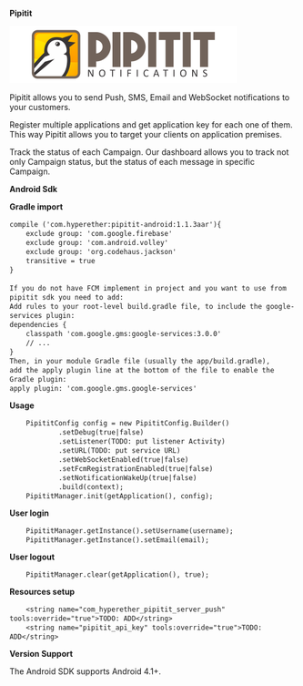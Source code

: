 **Pipitit**

![Pipitit Logo](https://github.com/hyperether/pipitit-android-sdk/blob/master/Pipitit_Logo_450x100.png)

Pipitit allows you to send Push, SMS, Email and WebSocket notifications to your customers.

Register multiple applications and get application key for each one of them. This way Pipitit allows you to target your clients on application premises.

Track the status of each Campaign. Our dashboard allows you to track not only Campaign status, but the status of each message in specific Campaign.


**Android Sdk**

**Gradle import**

    compile ('com.hyperether:pipitit-android:1.1.3aar'){
        exclude group: 'com.google.firebase'
        exclude group: 'com.android.volley'
        exclude group: 'org.codehaus.jackson'
        transitive = true
    }
    
    If you do not have FCM implement in project and you want to use from pipitit sdk you need to add:
    Add rules to your root-level build.gradle file, to include the google-services plugin:
    dependencies {
        classpath 'com.google.gms:google-services:3.0.0'
        // ...
    }
    Then, in your module Gradle file (usually the app/build.gradle), 
    add the apply plugin line at the bottom of the file to enable the Gradle plugin:
    apply plugin: 'com.google.gms.google-services'

**Usage**

        PipititConfig config = new PipititConfig.Builder()
                .setDebug(true|false)                
                .setListener(TODO: put listener Activity)
                .setURL(TODO: put service URL)
                .setWebSocketEnabled(true|false)
                .setFcmRegistrationEnabled(true|false)
                .setNotificationWakeUp(true|false)
                .build(context);
        PipititManager.init(getApplication(), config);

**User login**

        PipititManager.getInstance().setUsername(username);
        PipititManager.getInstance().setEmail(email);
            
**User logout**

        PipititManager.clear(getApplication(), true);
            
**Resources setup**

        <string name="com_hyperether_pipitit_server_push" tools:override="true">TODO: ADD</string>
        <string name="pipitit_api_key" tools:override="true">TODO: ADD</string>
            
**Version Support**
            
The Android SDK supports Android 4.1+.


            